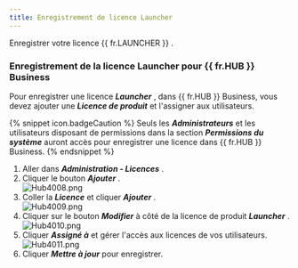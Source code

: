 ```yaml
---
title: Enregistrement de licence Launcher
---
```

Enregistrer votre licence {{ fr.LAUNCHER }} .  

### Enregistrement de la licence Launcher pour {{ fr.HUB }} Business 

Pour enregistrer une licence ***Launcher*** , dans {{ fr.HUB }} Business, vous devez ajouter une ***Licence de produit*** et l&apos;assigner aux utilisateurs.  

{% snippet icon.badgeCaution %} 
Seuls les ***Administrateurs*** et les utilisateurs disposant de permissions dans la section ***Permissions du système*** auront accès pour enregistrer une licence dans {{ fr.HUB }} Business. 
{% endsnippet %}
 
1. Aller dans ***Administration - Licences*** . 
1. Cliquer le bouton ***Ajouter*** .  
![Hub4008.png](/img/fr/hub/Hub4008.png) 
1. Coller la ***Licence*** et cliquer ***Ajouter*** .  
![Hub4009.png](/img/fr/hub/Hub4009.png) 
1. Cliquer sur le bouton ***Modifier*** à côté de la licence de produit ***Launcher*** .  
![Hub4010.png](/img/fr/hub/Hub4010.png) 
1. Cliquer ***Assigné à*** et gérer l&apos;accès aux licences de vos utilisateurs.  
![Hub4011.png](/img/fr/hub/Hub4011.png) 
1. Cliquer ***Mettre à jour*** pour enregistrer. 

